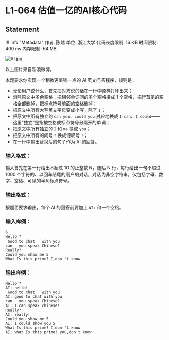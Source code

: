 
# L1-064 估值一亿的AI核心代码

## Statement

!!! info "Metadata"
    作者: 陈越
    单位: 浙江大学
    代码长度限制: 16 KB
    时间限制: 400 ms
    内存限制: 64 MB


![AI.jpg](~/3e7829fa-ed75-4890-acca-54a00fbac9d3.jpg)


以上图片来自新浪微博。

本题要求你实现一个稍微更值钱一点的 AI 英文问答程序，规则是：

- 无论用户说什么，首先把对方说的话在一行中原样打印出来；
- 消除原文中多余空格：把相邻单词间的多个空格换成 1 个空格，把行首尾的空格全部删掉，把标点符号前面的空格删掉；
- 把原文中所有大写英文字母变成小写，除了 `I`；
- 把原文中所有独立的 `can you`、`could you` 对应地换成 `I can`、`I could`—— 这里“独立”是指被空格或标点符号分隔开的单词；
- 把原文中所有独立的 `I` 和 `me` 换成 `you`；
- 把原文中所有的问号 `?` 换成惊叹号 `!`；
- 在一行中输出替换后的句子作为 AI 的回答。

### 输入格式：

输入首先在第一行给出不超过 10 的正整数 N，随后 N 行，每行给出一句不超过 1000 个字符的、以回车结尾的用户的对话，对话为非空字符串，仅包括字母、数字、空格、可见的半角标点符号。

### 输出格式：

按题面要求输出，每个 AI 的回答前要加上 `AI:` 和一个空格。

### 输入样例：
```plaintext
6
Hello ?
 Good to chat   with you
can   you speak Chinese?
Really?
Could you show me 5
What Is this prime? I,don 't know
```

### 输出样例：
```plaintext
Hello ?
AI: hello!
 Good to chat   with you
AI: good to chat with you
can   you speak Chinese?
AI: I can speak chinese!
Really?
AI: really!
Could you show me 5
AI: I could show you 5
What Is this prime? I,don 't know
AI: what Is this prime! you,don't know
```


